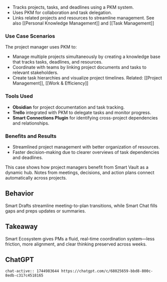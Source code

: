- Tracks projects, tasks, and deadlines using a PKM system.
- Uses PKM for collaboration and task delegation.
- Links related projects and resources to streamline management. See also [[Personal Knowledge Management]] and [[Task Management]]

### Use Case Scenarios
The project manager uses PKM to:
- Manage multiple projects simultaneously by creating a knowledge base that tracks tasks, deadlines, and resources.
- Coordinate with teams by linking project documents and tasks to relevant stakeholders.
- Create task hierarchies and visualize project timelines. Related: [[Project Management]], [[Work & Efficiency]]

### Tools Used
- **Obsidian** for project documentation and task tracking.
- **Trello** integrated with PKM to delegate tasks and monitor progress.
- **Smart Connections Plugin** for identifying cross-project dependencies and relationships.

### Benefits and Results
- Streamlined project management with better organization of resources.
- Faster decision-making due to clearer overviews of task dependencies and deadlines.

This case shows how project managers benefit from Smart Vault as a dynamic hub. Notes from meetings, decisions, and action plans connect automatically across projects.

## Behavior
Smart Drafts streamline meeting-to-plan transitions, while Smart Chat fills gaps and preps updates or summaries.

## Takeaway
Smart Ecosystem gives PMs a fluid, real-time coordination system—less friction, more alignment, and clear thinking preserved across weeks.

## ChatGPT
```smart-chatgpt
chat-active:: 1744983644 https://chatgpt.com/c/68025659-bbd8-800c-8edb-c317c4518165
```

